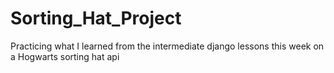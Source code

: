 # Sorting_Hat_Project
Practicing what I learned from the intermediate django lessons this week on a Hogwarts sorting hat api
